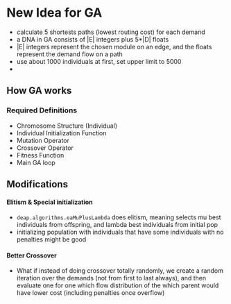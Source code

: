 # New Idea for GA

- calculate 5 shortests paths (lowest routing cost) for each demand
- a DNA in GA consists of |E| integers plus 5*|D| floats 
- |E| integers represent the chosen module on an edge, and the floats represent the demand flow on a path
- use about 1000 individuals at first, set upper limit to 5000
- 


## How GA works

### Required Definitions

- Chromosome Structure (Individual)
- Individual Initialization Function
- Mutation Operator
- Crossover Operator
- Fitness Function
- Main GA loop

## Modifications

#### Elitism & Special initialization
- `deap.algorithms.eaMuPlusLambda` does elitism, meaning selects mu best individuals from offspring, and lambda best individuals from initial pop
- initializing population with individuals that have some individuals with no penalties might be good

#### Better Crossover
- What if instead of doing crossover totally randomly, we create a random iteration over the demands (not from first to last always), and then evaluate one for one which flow distribution of the which parent would have lower cost (including penalties once overflow)